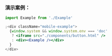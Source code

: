 ### 演示案例：
```jsx harmony
import Example from './Example'

;<div className="mobile-example">
  {window.system && window.system.env === 'doc' 
   ? <iframe src="./components/button.html" />
   : <div><Example /></div>
  }
</div>
``` 
```js { "file": "../Example.tsx" }
```